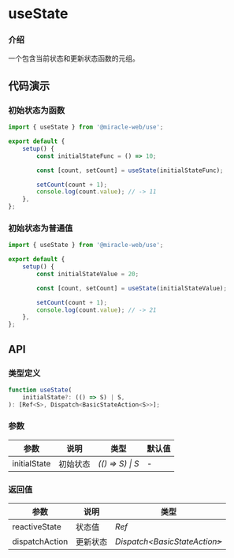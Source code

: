 # useState

### 介绍

一个包含当前状态和更新状态函数的元组。

## 代码演示

### 初始状态为函数

```js
import { useState } from '@miracle-web/use';

export default {
    setup() {
        const initialStateFunc = () => 10;

        const [count, setCount] = useState(initialStateFunc);

        setCount(count + 1);
        console.log(count.value); // -> 11
    },
};
```

### 初始状态为普通值

```js
import { useState } from '@miracle-web/use';

export default {
    setup() {
        const initialStateValue = 20;

        const [count, setCount] = useState(initialStateValue);

        setCount(count + 1);
        console.log(count.value); // -> 21
    },
};
```

## API

### 类型定义

```ts
function useState(
    initialState?: (() => S) | S,
): [Ref<S>, Dispatch<BasicStateAction<S>>];
```

### 参数

| 参数         | 说明     | 类型             | 默认值 |
| ------------ | -------- | ---------------- | ------ |
| initialState | 初始状态 | _(() => S) \| S_ | -      |

### 返回值

| 参数           | 说明     | 类型                            |
| -------------- | -------- | ------------------------------- |
| reactiveState  | 状态值   | _Ref<S>_                        |
| dispatchAction | 更新状态 | _Dispatch<BasicStateAction<S>>_ |
